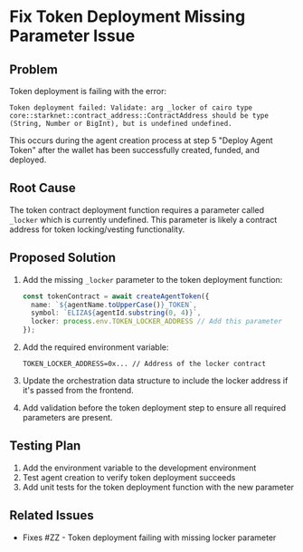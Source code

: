 # Fix Token Deployment Missing Parameter Issue

## Problem
Token deployment is failing with the error:
```
Token deployment failed: Validate: arg _locker of cairo type core::starknet::contract_address::ContractAddress should be type (String, Number or BigInt), but is undefined undefined.
```

This occurs during the agent creation process at step 5 "Deploy Agent Token" after the wallet has been successfully created, funded, and deployed.

## Root Cause
The token contract deployment function requires a parameter called `_locker` which is currently undefined. This parameter is likely a contract address for token locking/vesting functionality.

## Proposed Solution
1. Add the missing `_locker` parameter to the token deployment function:
   ```typescript
   const tokenContract = await createAgentToken({
     name: `${agentName.toUpperCase()}_TOKEN`,
     symbol: `ELIZA${agentId.substring(0, 4)}`,
     locker: process.env.TOKEN_LOCKER_ADDRESS // Add this parameter
   });
   ```

2. Add the required environment variable:
   ```
   TOKEN_LOCKER_ADDRESS=0x... // Address of the locker contract
   ```

3. Update the orchestration data structure to include the locker address if it's passed from the frontend.

4. Add validation before the token deployment step to ensure all required parameters are present.

## Testing Plan
1. Add the environment variable to the development environment
2. Test agent creation to verify token deployment succeeds
3. Add unit tests for the token deployment function with the new parameter

## Related Issues
- Fixes #ZZ - Token deployment failing with missing locker parameter 